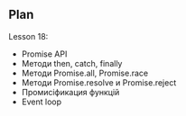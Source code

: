 ## Plan

Lesson 18:

- Promise API
- Методи then, catch, finally
- Методи Promise.all, Promise.race
- Методи Promise.resolve и Promise.reject
- Промисіфикация функцій
- Event loop
